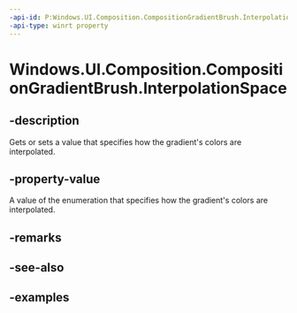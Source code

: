 ```yaml
---
-api-id: P:Windows.UI.Composition.CompositionGradientBrush.InterpolationSpace
-api-type: winrt property
---
```


<!-- Property syntax.
public CompositionColorSpace InterpolationSpace { get;  set; }
-->

# Windows.UI.Composition.CompositionGradientBrush.InterpolationSpace

## -description

Gets or sets a value that specifies how the gradient's colors are interpolated.



## -property-value

A value of the enumeration that specifies how the gradient's colors are interpolated.

## -remarks

## -see-also

## -examples

